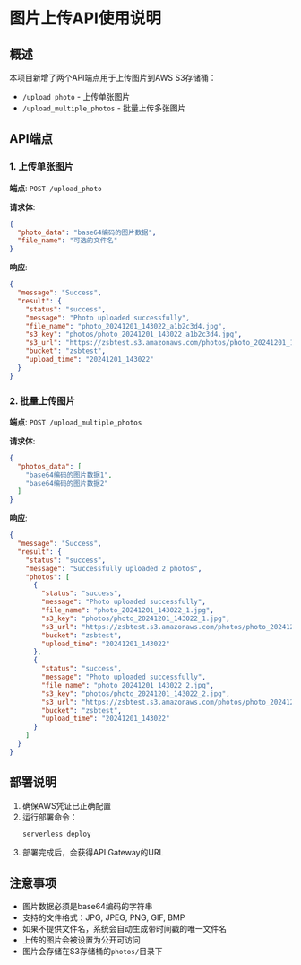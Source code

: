 # 图片上传API使用说明

## 概述
本项目新增了两个API端点用于上传图片到AWS S3存储桶：
- `/upload_photo` - 上传单张图片
- `/upload_multiple_photos` - 批量上传多张图片

## API端点

### 1. 上传单张图片
**端点**: `POST /upload_photo`

**请求体**:
```json
{
  "photo_data": "base64编码的图片数据",
  "file_name": "可选的文件名"
}
```

**响应**:
```json
{
  "message": "Success",
  "result": {
    "status": "success",
    "message": "Photo uploaded successfully",
    "file_name": "photo_20241201_143022_a1b2c3d4.jpg",
    "s3_key": "photos/photo_20241201_143022_a1b2c3d4.jpg",
    "s3_url": "https://zsbtest.s3.amazonaws.com/photos/photo_20241201_143022_a1b2c3d4.jpg",
    "bucket": "zsbtest",
    "upload_time": "20241201_143022"
  }
}
```

### 2. 批量上传图片
**端点**: `POST /upload_multiple_photos`

**请求体**:
```json
{
  "photos_data": [
    "base64编码的图片数据1",
    "base64编码的图片数据2"
  ]
}
```

**响应**:
```json
{
  "message": "Success",
  "result": {
    "status": "success",
    "message": "Successfully uploaded 2 photos",
    "photos": [
      {
        "status": "success",
        "message": "Photo uploaded successfully",
        "file_name": "photo_20241201_143022_1.jpg",
        "s3_key": "photos/photo_20241201_143022_1.jpg",
        "s3_url": "https://zsbtest.s3.amazonaws.com/photos/photo_20241201_143022_1.jpg",
        "bucket": "zsbtest",
        "upload_time": "20241201_143022"
      },
      {
        "status": "success",
        "message": "Photo uploaded successfully",
        "file_name": "photo_20241201_143022_2.jpg",
        "s3_key": "photos/photo_20241201_143022_2.jpg",
        "s3_url": "https://zsbtest.s3.amazonaws.com/photos/photo_20241201_143022_2.jpg",
        "bucket": "zsbtest",
        "upload_time": "20241201_143022"
      }
    ]
  }
}
```

## 部署说明

1. 确保AWS凭证已正确配置
2. 运行部署命令：
   ```bash
   serverless deploy
   ```
3. 部署完成后，会获得API Gateway的URL

## 注意事项

- 图片数据必须是base64编码的字符串
- 支持的文件格式：JPG, JPEG, PNG, GIF, BMP
- 如果不提供文件名，系统会自动生成带时间戳的唯一文件名
- 上传的图片会被设置为公开可访问
- 图片会存储在S3存储桶的`photos/`目录下
